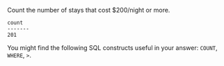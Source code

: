Count the number of stays that cost $200/night or more.
```
count
-------
201
```
You might find the following SQL constructs useful in your answer: `COUNT`, `WHERE`, `>`.